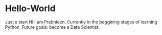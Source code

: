 # Hello-World
Just a start
Hi I am Prabhleen. Currently in the beggining stages of learning Python. Future goals: become a Data Scientist.
